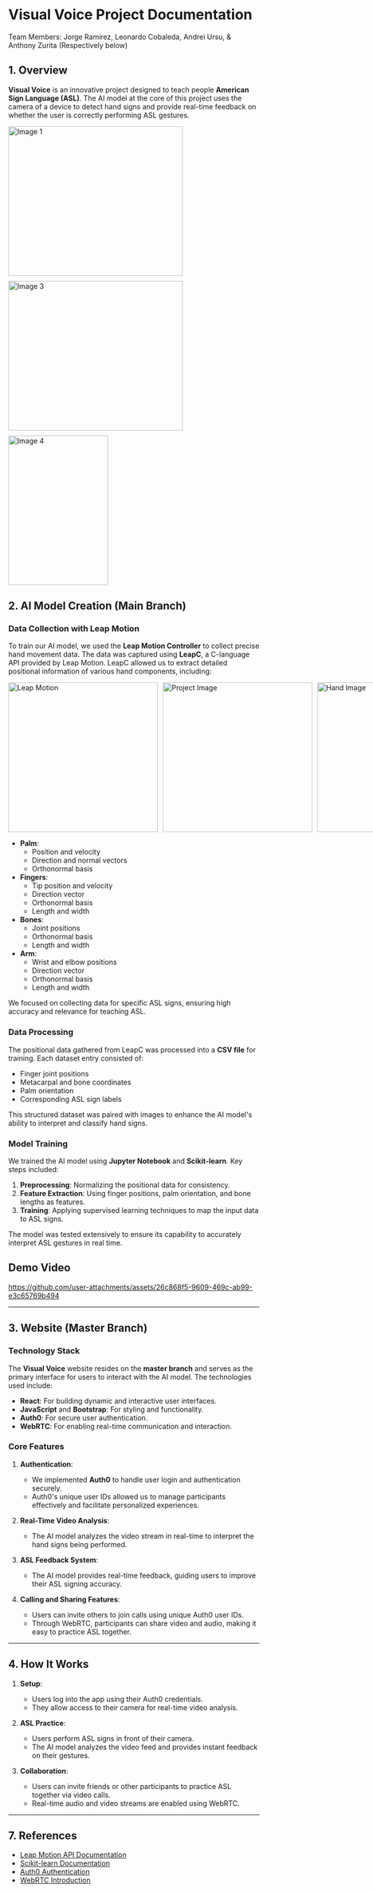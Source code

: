 # **Visual Voice Project Documentation**

Team Members: Jorge Ramirez, Leonardo Cobaleda, Andrei Ursu, & Anthony Zurita (Respectively below)

## **1. Overview**
**Visual Voice** is an innovative project designed to teach people **American Sign Language (ASL)**. The AI model at the core of this project uses the camera of a device to detect hand signs and provide real-time feedback on whether the user is correctly performing ASL gestures.
<div style="display: flex; flex-wrap: wrap; gap: 10px;">
  <img src="https://github.com/user-attachments/assets/8066bf6f-ddd4-4e99-8f3a-938cf0c39ae1" alt="Image 1" width="350", height="300">
  <img src="https://github.com/user-attachments/assets/7b75a8f4-50c9-4be4-ae99-28f50d5adbfd" alt="Image 3" width="350", height="300">
  <img src="https://github.com/user-attachments/assets/fe0ec6c8-1b39-41c2-b9a9-4306062d41c8" alt="Image 4" width="200", height="300">
</div>

## **2. AI Model Creation (Main Branch)**

### **Data Collection with Leap Motion**
To train our AI model, we used the **Leap Motion Controller** to collect precise hand movement data. The data was captured using **LeapC**, a C-language API provided by Leap Motion. LeapC allowed us to extract detailed positional information of various hand components, including:


<div style="display: flex; justify-content: space-around; align-items: center; gap: 10px;">
  <img src="https://github.com/user-attachments/assets/91841be6-0fab-4bf9-a7bb-141ab86c4111" alt="Leap Motion" width="300", height="300">
  <img src="https://github.com/user-attachments/assets/a16ec300-e954-4bb0-83cd-e4b7ef77b751" alt="Project Image" width="300", height="300">
  <img src="https://github.com/user-attachments/assets/2ce8a4aa-5bfa-4649-aa02-1e1929f0bfc8" alt="Hand Image" width="300", height="300">
</div>

- **Palm**:
  - Position and velocity
  - Direction and normal vectors
  - Orthonormal basis
- **Fingers**:
  - Tip position and velocity
  - Direction vector
  - Orthonormal basis
  - Length and width
- **Bones**:
  - Joint positions
  - Orthonormal basis
  - Length and width
- **Arm**:
  - Wrist and elbow positions
  - Direction vector
  - Orthonormal basis
  - Length and width

We focused on collecting data for specific ASL signs, ensuring high accuracy and relevance for teaching ASL.

### **Data Processing**
The positional data gathered from LeapC was processed into a **CSV file** for training. Each dataset entry consisted of:
- Finger joint positions
- Metacarpal and bone coordinates
- Palm orientation
- Corresponding ASL sign labels

This structured dataset was paired with images to enhance the AI model's ability to interpret and classify hand signs.

### **Model Training**
We trained the AI model using **Jupyter Notebook** and **Scikit-learn**. Key steps included:
1. **Preprocessing**: Normalizing the positional data for consistency.
2. **Feature Extraction**: Using finger positions, palm orientation, and bone lengths as features.
3. **Training**: Applying supervised learning techniques to map the input data to ASL signs.

The model was tested extensively to ensure its capability to accurately interpret ASL gestures in real time.

## **Demo Video**

https://github.com/user-attachments/assets/26c868f5-9609-469c-ab99-e3c65769b494

---
## **3. Website (Master Branch)**

### **Technology Stack**
The **Visual Voice** website resides on the **master branch** and serves as the primary interface for users to interact with the AI model. The technologies used include:

- **React**: For building dynamic and interactive user interfaces.
- **JavaScript** and **Bootstrap**: For styling and functionality.
- **Auth0**: For secure user authentication.
- **WebRTC**: For enabling real-time communication and interaction.

### **Core Features**
1. **Authentication**:
   - We implemented **Auth0** to handle user login and authentication securely.
   - Auth0's unique user IDs allowed us to manage participants effectively and facilitate personalized experiences.

2. **Real-Time Video Analysis**:
   - The AI model analyzes the video stream in real-time to interpret the hand signs being performed.

3. **ASL Feedback System**:
   - The AI model provides real-time feedback, guiding users to improve their ASL signing accuracy.

4. **Calling and Sharing Features**:
   - Users can invite others to join calls using unique Auth0 user IDs.
   - Through WebRTC, participants can share video and audio, making it easy to practice ASL together.

---

## **4. How It Works**
1. **Setup**:
   - Users log into the app using their Auth0 credentials.
   - They allow access to their camera for real-time video analysis.

2. **ASL Practice**:
   - Users perform ASL signs in front of their camera.
   - The AI model analyzes the video feed and provides instant feedback on their gestures.

3. **Collaboration**:
   - Users can invite friends or other participants to practice ASL together via video calls.
   - Real-time audio and video streams are enabled using WebRTC.
     
---

## **7. References**
- [Leap Motion API Documentation](https://docs.ultraleap.com/api-reference/tracking-api/leapc-guide.html)
- [Scikit-learn Documentation](https://scikit-learn.org/stable/)
- [Auth0 Authentication](https://auth0.com/)
- [WebRTC Introduction](https://webrtc.org/)
